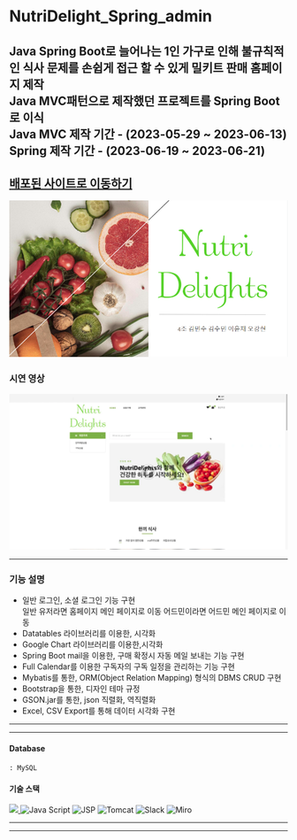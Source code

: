 # NutriDelight_Spring_admin
Java Spring Boot로 늘어나는 1인 가구로 인해 불규칙적인 식사 문제를 손쉽게 접근 할 수 있게 밀키트 판매 홈페이지 제작    
Java MVC패턴으로 제작했던 프로젝트를 Spring Boot로 이식    
Java MVC 제작 기간 - (2023-05-29 ~ 2023-06-13)    
Spring 제작 기간 - (2023-06-19 ~ 2023-06-21)
------
<a href="http://www.oh-kang.kro.kr:14331/" title="PDF로 이동">배포된 사이트로 이동하기 </a> 
-----
<a href="https://drive.google.com/file/d/12uAAQJZRKFMwtNNqIZEAAXQS_lZILKH0/view?usp=share_link" title="PDF로 이동">![cover](https://github.com/Okrie/NutriDelight_Spring/blob/main/Nutridelight_Spring.png)</a> 

### 시연 영상
<a href="https://drive.google.com/file/d/111S38Nuo9Y983r3Ge9TuFxOf5vdCDOJp/view?usp=share_link" title="시연영상으로 이동">![image](https://github.com/Okrie/NutriDelight_Spring/blob/main/Thumbnail.png)</a>

---

### 기능 설명
- 일반 로그인, 소셜 로그인 기능 구현    
   일반 유저라면 홈페이지 메인 페이지로 이동
   어드민이라면 어드민 메인 페이지로 이동    
- Datatables 라이브러리를 이용한, 시각화
- Google Chart 라이브러리를 이용한,시각화
- Spring Boot mail을 이용한, 구매 확정시 자동 메일 보내는 기능 구현
- Full Calendar를 이용한 구독자의 구독 일정을 관리하는 기능 구현
- Mybatis를 통한, ORM(Object Relation Mapping) 형식의 DBMS CRUD 구현
- Bootstrap을 통한, 디자인 테마 규정
- GSON.jar를 통한, json 직렬화, 역직렬화
- Excel, CSV Export를 통해 데이터 시각화 구현
---
---
#### Database    
    : MySQL    
    
    
#### 기술 스택
<p align="left">
  <a href="https://skillicons.dev">
    <img src="https://skillicons.dev/icons?i=git,github,eclipse,vscode,mysql,java,spring,css,html,figma,bootstrap," />
  </a>
    <img src="https://cdn.icon-icons.com/icons2/2107/PNG/512/file_type_js_official_icon_130509.png" height="53" title="Java Script">
    <img src="https://cdn.icon-icons.com/icons2/2107/PNG/512/file_type_jsp_icon_130498.png" height="53" title="JSP">
    <img src="https://cdn.icon-icons.com/icons2/2415/PNG/512/tomcat_original_wordmark_logo_icon_146324.png" height="53" title="Tomcat">
    <img src="https://cdn.icon-icons.com/icons2/2699/PNG/512/slack_tile_logo_icon_168820.png" height="53" title="Slack">
    <img src="https://cdn.icon-icons.com/icons2/3913/PNG/512/miro_logo_icon_248450.png" height="53" title="Miro">
</p>

---
---
